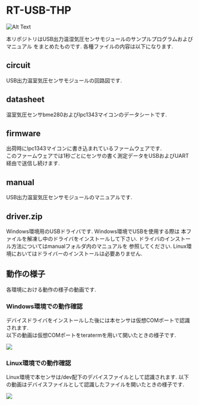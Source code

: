 # RT-USB-THP

![Alt Text](https://github.com/{taryo}/{RT-USB-THP}/raw/dev/web/RT-WB-TH.png)


本リポジトリはUSB出力温湿気圧センサモジュールのサンプルプログラムおよびマニュアル
をまとめたものです.  各種ファイルの内容は以下になります.  

## circuit 
USB出力温室気圧センサモジュールの回路図です.

## datasheet
温室気圧センサbme280およびlpc1343マイコンのデータシートです.

## firmware 
出荷時にlpc1343マイコンに書き込まれているファームウェアです.  
このファームウェアでは1秒ごとにセンサの書く測定データをUSBおよびUART経由で送信し続けます.  

## manual
USB出力温室気圧センサモジュールのマニュアルです.

## driver.zip
Windows環境用のUSBドライバです.  Windows環境でUSBを使用する際は
本ファイルを解凍し中のドライバをインストールして下さい. 
ドライバのインストール方法についてはmanualフォルダ内のマニュアルを
参照してください.
Linux環境においてはドライバーのインストールは必要ありません.  

## 動作の様子

各環境における動作の様子の動画です.  

### Windows環境での動作確認
デバイスドライバをインストールした後には本センサは仮想COMポートで認識されます.  
以下の動画は仮想COMポートをteratermを用いて開いたときの様子です.

[![](http://img.youtube.com/vi/i_fkRaMwUJE/0.jpg)](https://www.youtube.com/watch?v=i_fkRaMwUJE)

### Linux環境での動作確認
Linux環境で本センサは/dev配下のデバイスファイルとして認識されます. 
以下の動画はデバイスファイルとして認識したファイルを開いたときの様子です.

[![](http://img.youtube.com/vi/0P6QNqg0ExA/0.jpg)](https://www.youtube.com/watch?v=0P6QNqg0ExA)








